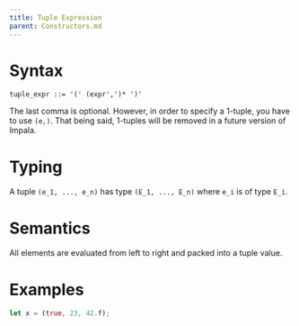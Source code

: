 ```yaml
---
title: Tuple Expression
parent: Constructors.md
---
```


# Syntax

```
tuple_expr ::= '(' (expr',')* ')'
```
The last comma is optional.
However, in order to specify a 1-tuple, you have to use ```(e,)```.
That being said, 1-tuples will be removed in a future version of Impala.

# Typing

A tuple ```(e_1, ..., e_n)``` has type ```(E_1, ..., E_n)``` where ```e_i``` is of type ```E_i```.

# Semantics

All elements are evaluated from left to right and packed into a tuple value.

# Examples

```rust
let x = (true, 23, 42.f);
```
